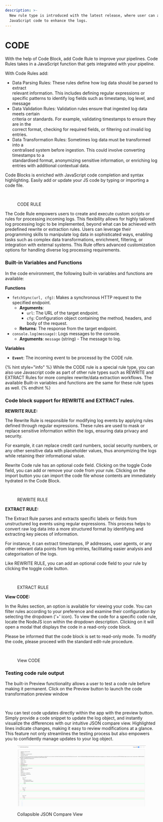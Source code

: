 ```yaml
---
description: >-
  New rule type is introduced with the latest release, where user can add the
  JavaScript code to enhance the logs.
---
```


# CODE

With the help of Code Block, add Code Rule to improve your pipelines. Code Rules takes in a JavaScript function that gets integrated with your pipeline.&#x20;

&#x20;With Code Rules add:&#x20;

* Data Parsing Rules: These rules define how log data should be parsed to extract \
  relevant information. This includes defining regular expressions or specific patterns to identify log fields such as timestamp, log level, and message    &#x20;
* Data Validation Rules: Validation rules ensure that ingested log data meets certain \
  criteria or standards. For example, validating timestamps to ensure they are in the \
  correct format, checking for required fields, or filtering out invalid log entries.&#x20;
* &#x20;Data Transformation Rules: Sometimes log data must be transformed into a \
  centralised system before ingestion. This could involve converting timestamps to a \
  standardised format, anonymizing sensitive information, or enriching log entries with additional contextual data.&#x20;

Code Blocks is enriched with JavaScript code completion and syntax highlighting. Easily add or update your JS code by typing or importing a code file.&#x20;

<figure><img src="../../.gitbook/assets/Screenshot from 2024-06-19 00-05-33.png" alt=""><figcaption><p>CODE RULE</p></figcaption></figure>

The Code Rule empowers users to create and execute custom scripts or rules for processing incoming logs. This flexibility allows for highly tailored log processing logic to be implemented, beyond what can be achieved with predefined rewrite or extraction rules. Users can leverage their programming skills to manipulate log data in sophisticated ways, enabling tasks such as complex data transformations, enrichment, filtering, or integration with external systems. This Rule offers advanced customization options for handling diverse log processing requirements.

### Built-in Variables and Functions <a href="#built-in-variables-and-functions" id="built-in-variables-and-functions"></a>

In the code environment, the following built-in variables and functions are available:

**Functions**

* `fetchSync(url, cfg)`: Makes a synchronous HTTP request to the specified endpoint.
  * **Arguments**:
    * `url`: The URL of the target endpoint.
    * `cfg`: Configuration object containing the method, headers, and body of the request.
  * **Returns**: The response from the target endpoint.
* `console.log(message)`: Logs messages to the console.
  * **Arguments**: `message` (string) - The message to log.

**Variables**

* **`Event`**: The incoming event to be processd by the CODE rule.

{% hint style="info" %}
While the CODE rule is a special rule type, you can also use Javascript code as part of other rule types such as REWRITE and EXTRACT Rules for more complex rewrite/data extraction workflows. The available Built-in variables and functions are the same for these rule types as well.
{% endhint %}

### Code block support for REWRITE and EXTRACT rules.&#x20;

**REWRITE RULE:**

The Rewrite Rule is responsible for modifying log events by applying rules defined through regular expressions. These rules are used to mask or replace sensitive information within the logs, ensuring data privacy and security.&#x20;

For example, it can replace credit card numbers, social security numbers, or any other sensitive data with placeholder values, thus anonymizing the logs while retaining their informational value.

Rewrite Code rule has an optional code field. Clicking on the toggle Code field, you can add or remove your code from your rule. Clicking on the import button you can import the code file whose contents are immediately hydrated in the Code Block.

<figure><img src="../../.gitbook/assets/Screenshot from 2024-06-19 00-08-18.png" alt=""><figcaption><p>REWRITE RULE</p></figcaption></figure>



**EXTRACT RULE:**

The Extract Rule parses and extracts specific labels or fields from unstructured log events using regular expressions. This process helps to convert raw log data into a more structured format by identifying and extracting key pieces of information.

&#x20;For instance, it can extract timestamps, IP addresses, user agents, or any other relevant data points from log entries, facilitating easier analysis and categorisation of the logs.&#x20;

Like REWRITE RULE, you can add an optional code field to your rule by clicking the toggle code button.

<figure><img src="../../.gitbook/assets/Screenshot from 2024-06-19 00-08-31.png" alt=""><figcaption><p>EXTRACT RULE</p></figcaption></figure>

**View CODE:**

In the Rules section, an option is available for viewing your code. You can filter rules according to your preference and examine their configuration by selecting the dropdown ('+' icon). To view the code for a specific code rule, locate the NodeJS icon within the dropdown description. Clicking on it will open a modal that displays the code in a read-only code block.&#x20;

Please be informed that the code block is set to read-only mode. To modify the code, please proceed with the standard edit-rule procedure.&#x20;

<figure><img src="../../.gitbook/assets/Screenshot from 2024-06-19 00-15-48.png" alt=""><figcaption><p>View CODE</p></figcaption></figure>

### Testing code rule output

The built-in Preview functionality allows a user to test a code rule before making it permanent. Click on the Preview button to launch the code transformation preview window

<figure><img src="../../.gitbook/assets/Screenshot 2024-07-10 at 4.42.43 PM.png" alt=""><figcaption></figcaption></figure>

You can test code updates directly within the app with the preview button. Simply provide a code snippet to update the log object, and instantly visualize the differences with our intuitive JSON compare view. Highlighted lines indicate changes, making it easy to review modifications at a glance. This feature not only streamlines the testing process but also empowers you to confidently manage updates to your log object.

<figure><img src="../../.gitbook/assets/Screenshot from 2024-07-10 16-12-54.png" alt=""><figcaption><p>Collapsible JSON Compare View</p></figcaption></figure>
